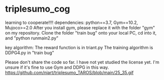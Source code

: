 # triplesumo_cog
learning to cooperate!!!!
dependencies: python==3.7, Gym==10.2, Mujoco>=2.0
After you install gym, please replace it with the folder "gym" on my repository. 
Clone the folder "train bug" onto your local PC, cd into it, and "python runmain2.py"

key algorithm:
The reward function is in triant.py
The training algorithm is DDPG4.py in "train bug"

Please don't share the code so far. I have not yet studied the license yet. I'm unsure if it's fine to use Gym and DDPG in this way.
https://github.com/niart/triplesumo_TAROS/blob/main/25_35.gif
